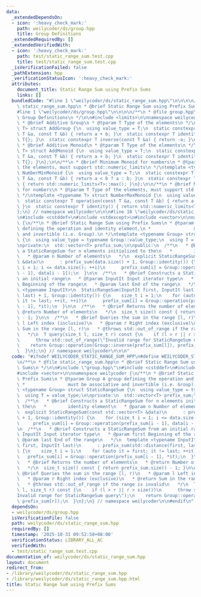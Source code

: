 ```yaml
---
data:
  _extendedDependsOn:
  - icon: ':heavy_check_mark:'
    path: weilycoder/ds/group.hpp
    title: Group Definitions
  _extendedRequiredBy: []
  _extendedVerifiedWith:
  - icon: ':heavy_check_mark:'
    path: test/static_range_sum.test.cpp
    title: test/static_range_sum.test.cpp
  _isVerificationFailed: false
  _pathExtension: hpp
  _verificationStatusIcon: ':heavy_check_mark:'
  attributes:
    document_title: Static Range Sum using Prefix Sums
    links: []
  bundledCode: "#line 1 \"weilycoder/ds/static_range_sum.hpp\"\n\n\n\n/**\n * @file\
    \ static_range_sum.hpp\n * @brief Static Range Sum using Prefix Sums\n */\n\n\
    #line 1 \"weilycoder/ds/group.hpp\"\n\n\n\n/**\n * @file group.hpp\n * @brief\
    \ Group Definitions\n */\n\n#include <limits>\n\nnamespace weilycoder {\n/**\n\
    \ * @brief Additive Group\n * @tparam T Type of the elements\n */\ntemplate <typename\
    \ T> struct AddGroup {\n  using value_type = T;\n  static constexpr T operation(const\
    \ T &a, const T &b) { return a + b; }\n  static constexpr T identity() { return\
    \ T{}; }\n  static constexpr T inverse(const T &a) { return -a; }\n};\n\n/**\n\
    \ * @brief Additive Monoid\n * @tparam T Type of the elements\n */\ntemplate <typename\
    \ T> struct AddMonoid {\n  using value_type = T;\n  static constexpr T operation(const\
    \ T &a, const T &b) { return a + b; }\n  static constexpr T identity() { return\
    \ T{}; }\n};\n\n/**\n * @brief Minimum Monoid for numbers\n * @tparam T Type of\
    \ the elements, must support std::numeric_limits\n */\ntemplate <typename T> struct\
    \ NumberMinMonoid {\n  using value_type = T;\n  static constexpr T operation(const\
    \ T &a, const T &b) { return a < b ? a : b; }\n  static constexpr T identity()\
    \ { return std::numeric_limits<T>::max(); }\n};\n\n/**\n * @brief Maximum Monoid\
    \ for numbers\n * @tparam T Type of the elements, must support std::numeric_limits\n\
    \ */\ntemplate <typename T> struct NumberMaxMonoid {\n  using value_type = T;\n\
    \  static constexpr T operation(const T &a, const T &b) { return a > b ? a : b;\
    \ }\n  static constexpr T identity() { return std::numeric_limits<T>::min(); }\n\
    };\n} // namespace weilycoder\n\n\n#line 10 \"weilycoder/ds/static_range_sum.hpp\"\
    \n#include <cstddef>\n#include <stdexcept>\n#include <vector>\n\nnamespace weilycoder\
    \ {\n/**\n * @brief Static Range Sum using Prefix Sums\n * @tparam Group A group\
    \ defining the operation and identity element,\n *                must be associative\
    \ and invertible (i.e. Group).\n */\ntemplate <typename Group> struct StaticRangeSum\
    \ {\n  using value_type = typename Group::value_type;\n  using T = value_type;\n\
    \nprivate:\n  std::vector<T> prefix_sum;\n\npublic:\n  /**\n   * @brief Constructs\
    \ a StaticRangeSum for n elements initialized to the\n   *        identity element\n\
    \   * @param n Number of elements\n   */\n  explicit StaticRangeSum(const std::vector<T>\
    \ &data)\n      : prefix_sum(data.size() + 1, Group::identity()) {\n    for (size_t\
    \ i = 1; i <= data.size(); ++i)\n      prefix_sum[i] = Group::operation(prefix_sum[i\
    \ - 1], data[i - 1]);\n  }\n\n  /**\n   * @brief Constructs a StaticRangeSum from\
    \ an initial range\n   * @tparam InputIt Input iterator type\n   * @param first\
    \ Beginning of the range\n   * @param last End of the range\n   */\n  template\
    \ <typename InputIt>\n  StaticRangeSum(InputIt first, InputIt last)\n      : prefix_sum(std::distance(first,\
    \ last) + 1, Group::identity()) {\n    size_t i = 1;\n    for (auto it = first;\
    \ it != last; ++it, ++i)\n      prefix_sum[i] = Group::operation(prefix_sum[i\
    \ - 1], *it);\n  }\n\n  /**\n   * @brief Returns the number of elements\n   *\
    \ @return Number of elements\n   */\n  size_t size() const { return prefix_sum.size()\
    \ - 1; }\n\n  /**\n   * @brief Queries the sum in the range [l, r)\n   * @param\
    \ l Left index (inclusive)\n   * @param r Right index (exclusive)\n   * @return\
    \ Sum in the range [l, r)\n   * @throws std::out_of_range if the range is invalid\n\
    \   */\n  T query(size_t l, size_t r) const {\n    if (l > r || r > size())\n\
    \      throw std::out_of_range(\"Invalid range for StaticRangeSum query\");\n\
    \    return Group::operation(Group::inverse(prefix_sum[l]), prefix_sum[r]);\n\
    \  }\n};\n} // namespace weilycoder\n\n\n"
  code: "#ifndef WEILYCODER_STATIC_RANGE_SUM_HPP\n#define WEILYCODER_STATIC_RANGE_SUM_HPP\n\
    \n/**\n * @file static_range_sum.hpp\n * @brief Static Range Sum using Prefix\
    \ Sums\n */\n\n#include \"group.hpp\"\n#include <cstddef>\n#include <stdexcept>\n\
    #include <vector>\n\nnamespace weilycoder {\n/**\n * @brief Static Range Sum using\
    \ Prefix Sums\n * @tparam Group A group defining the operation and identity element,\n\
    \ *                must be associative and invertible (i.e. Group).\n */\ntemplate\
    \ <typename Group> struct StaticRangeSum {\n  using value_type = typename Group::value_type;\n\
    \  using T = value_type;\n\nprivate:\n  std::vector<T> prefix_sum;\n\npublic:\n\
    \  /**\n   * @brief Constructs a StaticRangeSum for n elements initialized to\
    \ the\n   *        identity element\n   * @param n Number of elements\n   */\n\
    \  explicit StaticRangeSum(const std::vector<T> &data)\n      : prefix_sum(data.size()\
    \ + 1, Group::identity()) {\n    for (size_t i = 1; i <= data.size(); ++i)\n \
    \     prefix_sum[i] = Group::operation(prefix_sum[i - 1], data[i - 1]);\n  }\n\
    \n  /**\n   * @brief Constructs a StaticRangeSum from an initial range\n   * @tparam\
    \ InputIt Input iterator type\n   * @param first Beginning of the range\n   *\
    \ @param last End of the range\n   */\n  template <typename InputIt>\n  StaticRangeSum(InputIt\
    \ first, InputIt last)\n      : prefix_sum(std::distance(first, last) + 1, Group::identity())\
    \ {\n    size_t i = 1;\n    for (auto it = first; it != last; ++it, ++i)\n   \
    \   prefix_sum[i] = Group::operation(prefix_sum[i - 1], *it);\n  }\n\n  /**\n\
    \   * @brief Returns the number of elements\n   * @return Number of elements\n\
    \   */\n  size_t size() const { return prefix_sum.size() - 1; }\n\n  /**\n   *\
    \ @brief Queries the sum in the range [l, r)\n   * @param l Left index (inclusive)\n\
    \   * @param r Right index (exclusive)\n   * @return Sum in the range [l, r)\n\
    \   * @throws std::out_of_range if the range is invalid\n   */\n  T query(size_t\
    \ l, size_t r) const {\n    if (l > r || r > size())\n      throw std::out_of_range(\"\
    Invalid range for StaticRangeSum query\");\n    return Group::operation(Group::inverse(prefix_sum[l]),\
    \ prefix_sum[r]);\n  }\n};\n} // namespace weilycoder\n\n#endif\n"
  dependsOn:
  - weilycoder/ds/group.hpp
  isVerificationFile: false
  path: weilycoder/ds/static_range_sum.hpp
  requiredBy: []
  timestamp: '2025-10-31 09:52:58+08:00'
  verificationStatus: LIBRARY_ALL_AC
  verifiedWith:
  - test/static_range_sum.test.cpp
documentation_of: weilycoder/ds/static_range_sum.hpp
layout: document
redirect_from:
- /library/weilycoder/ds/static_range_sum.hpp
- /library/weilycoder/ds/static_range_sum.hpp.html
title: Static Range Sum using Prefix Sums
---
```

